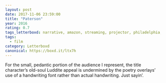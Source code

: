 ```yaml
---
layout: post 
date: 2017-11-06 23:59:00
title: "Paterson"
year: 2016
rating: 0.7
tags_letterboxd: narrative, amazon, streaming, projector, philadelphia, leah
tags:
  - film
category: Letterboxd
canonical: https://boxd.it/ltx7h
---
```


For the small, pedantic portion of the audience I represent, the title character’s old-soul Luddite appeal is undermined by the poetry overlays’ use of a handwriting font rather than actual handwriting. Just sayin’.